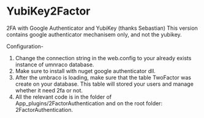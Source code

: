 # YubiKey2Factor
2FA with Google Authenticator and YubiKey (thanks Sebastian)
This version contains google authenticator mechanisem only, and not the yubikey.

Configuration-
1. Change the connection string in the web.config  <add name="umbracoDbDSN"> to your already exists instance of umnraco database.
2. Make sure to install with nuget google authenticator dll.
3. After the umbraco is loading, make sure that the table TwoFactor was create on your database. 
This table will stored your users and manage whether it need 2fa or not.
4. All the relevant code is in the folder of App_plugins/2FactorAuthentication and on the root folder: 2FactorAuthentication.
